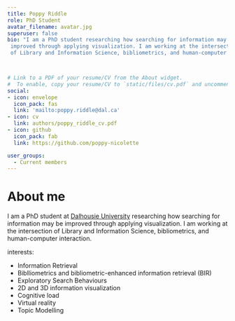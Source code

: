 ```yaml
---
title: Poppy Riddle
role: PhD Student
avatar_filename: avatar.jpg
superuser: false
bio: "I am a PhD student researching how searching for information may be
 improved through applying visualization. I am working at the intersection
 of Library and Information Science, bibliometrics, and human-computer interaction."



# Link to a PDF of your resume/CV from the About widget.
#  To enable, copy your resume/CV to `static/files/cv.pdf` and uncomment the lines below.
social:
- icon: envelope
  icon_pack: fas
  link: 'mailto:poppy.riddle@dal.ca'
- icon: cv
  link: authors/poppy_riddle_cv.pdf
- icon: github
  icon_pack: fab
  link: https://github.com/poppy-nicolette

user_groups:
  - Current members
---
```


# About me

I am a PhD student at [Dalhousie University](https://www.dal.ca/faculty/management/school-of-information-management.html)  researching how searching for information may be improved through applying visualization. I am working at the intersection of Library and Information Science, bibliometrics, and human-computer interaction. 

interests:

- Information Retrieval
- Biblliometrics and bibliometric-enhanced information retrieval (BIR)
- Exploratory Search Behaviours
- 2D and 3D information visualization
- Cognitive load
- Virtual reality
- Topic Modelling